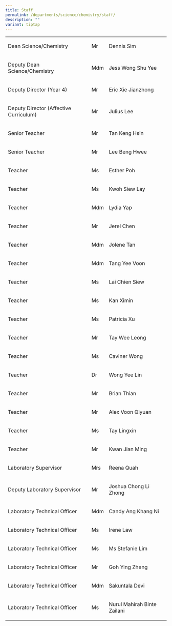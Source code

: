 ```yaml
---
title: Staff
permalink: /departments/science/chemistry/staff/
description: ""
variant: tiptap
---
```

<table style="minWidth: 75px">
<colgroup>
<col>
<col>
<col>
</colgroup>
<tbody>
<tr>
<td rowspan="1" colspan="1">
<p>Dean Science/Chemistry</p>
</td>
<td rowspan="1" colspan="1">
<p>Mr</p>
</td>
<td rowspan="1" colspan="1">
<p>Dennis Sim</p>
</td>
</tr>
<tr>
<td rowspan="1" colspan="1">
<p>Deputy Dean Science/Chemistry</p>
</td>
<td rowspan="1" colspan="1">
<p>Mdm</p>
</td>
<td rowspan="1" colspan="1">
<p>Jess Wong Shu Yee</p>
</td>
</tr>
<tr>
<td rowspan="1" colspan="1">
<p>Deputy Director (Year 4)</p>
</td>
<td rowspan="1" colspan="1">
<p>Mr</p>
</td>
<td rowspan="1" colspan="1">
<p>Eric Xie&nbsp;Jianzhong</p>
</td>
</tr>
<tr>
<td rowspan="1" colspan="1">
<p>Deputy Director (Affective Curriculum)</p>
</td>
<td rowspan="1" colspan="1">
<p>Mr</p>
</td>
<td rowspan="1" colspan="1">
<p>Julius Lee</p>
</td>
</tr>
<tr>
<td rowspan="1" colspan="1">
<p>Senior Teacher</p>
</td>
<td rowspan="1" colspan="1">
<p>Mr</p>
</td>
<td rowspan="1" colspan="1">
<p>Tan Keng Hsin</p>
</td>
</tr>
<tr>
<td rowspan="1" colspan="1">
<p>Senior Teacher</p>
</td>
<td rowspan="1" colspan="1">
<p>Mr</p>
</td>
<td rowspan="1" colspan="1">
<p>Lee Beng Hwee</p>
</td>
</tr>
<tr>
<td rowspan="1" colspan="1">
<p>Teacher</p>
</td>
<td rowspan="1" colspan="1">
<p>Ms</p>
</td>
<td rowspan="1" colspan="1">
<p>Esther Poh</p>
</td>
</tr>
<tr>
<td rowspan="1" colspan="1">
<p>Teacher</p>
</td>
<td rowspan="1" colspan="1">
<p>Ms</p>
</td>
<td rowspan="1" colspan="1">
<p>Kwoh Siew Lay</p>
</td>
</tr>
<tr>
<td rowspan="1" colspan="1">
<p>Teacher</p>
</td>
<td rowspan="1" colspan="1">
<p>Mdm</p>
</td>
<td rowspan="1" colspan="1">
<p>Lydia Yap</p>
</td>
</tr>
<tr>
<td rowspan="1" colspan="1">
<p>Teacher</p>
</td>
<td rowspan="1" colspan="1">
<p>Mr</p>
</td>
<td rowspan="1" colspan="1">
<p>Jerel Chen</p>
</td>
</tr>
<tr>
<td rowspan="1" colspan="1">
<p>Teacher</p>
</td>
<td rowspan="1" colspan="1">
<p>Mdm</p>
</td>
<td rowspan="1" colspan="1">
<p>Jolene Tan</p>
</td>
</tr>
<tr>
<td rowspan="1" colspan="1">
<p>Teacher</p>
</td>
<td rowspan="1" colspan="1">
<p>Mdm</p>
</td>
<td rowspan="1" colspan="1">
<p>Tang Yee Voon</p>
</td>
</tr>
<tr>
<td rowspan="1" colspan="1">
<p>Teacher</p>
</td>
<td rowspan="1" colspan="1">
<p>Ms</p>
</td>
<td rowspan="1" colspan="1">
<p>Lai Chien Siew</p>
</td>
</tr>
<tr>
<td rowspan="1" colspan="1">
<p>Teacher</p>
</td>
<td rowspan="1" colspan="1">
<p>Ms</p>
</td>
<td rowspan="1" colspan="1">
<p>Kan Ximin</p>
</td>
</tr>
<tr>
<td rowspan="1" colspan="1">
<p>Teacher</p>
</td>
<td rowspan="1" colspan="1">
<p>Ms</p>
</td>
<td rowspan="1" colspan="1">
<p>Patricia Xu</p>
</td>
</tr>
<tr>
<td rowspan="1" colspan="1">
<p>Teacher</p>
</td>
<td rowspan="1" colspan="1">
<p>Mr</p>
</td>
<td rowspan="1" colspan="1">
<p>Tay Wee Leong</p>
</td>
</tr>
<tr>
<td rowspan="1" colspan="1">
<p>Teacher</p>
</td>
<td rowspan="1" colspan="1">
<p>Ms</p>
</td>
<td rowspan="1" colspan="1">
<p>Caviner Wong</p>
</td>
</tr>
<tr>
<td rowspan="1" colspan="1">
<p>Teacher</p>
</td>
<td rowspan="1" colspan="1">
<p>Dr</p>
</td>
<td rowspan="1" colspan="1">
<p>Wong Yee Lin</p>
</td>
</tr>
<tr>
<td rowspan="1" colspan="1">
<p>Teacher</p>
</td>
<td rowspan="1" colspan="1">
<p>Mr</p>
</td>
<td rowspan="1" colspan="1">
<p>Brian Thian</p>
</td>
</tr>
<tr>
<td rowspan="1" colspan="1">
<p>Teacher</p>
</td>
<td rowspan="1" colspan="1">
<p>Mr</p>
</td>
<td rowspan="1" colspan="1">
<p>Alex Voon Qiyuan</p>
</td>
</tr>
<tr>
<td rowspan="1" colspan="1">
<p>Teacher</p>
</td>
<td rowspan="1" colspan="1">
<p>Ms</p>
</td>
<td rowspan="1" colspan="1">
<p>Tay Lingxin</p>
</td>
</tr>
<tr>
<td rowspan="1" colspan="1">
<p>Teacher</p>
</td>
<td rowspan="1" colspan="1">
<p>Mr</p>
</td>
<td rowspan="1" colspan="1">
<p>Kwan Jian Ming</p>
</td>
</tr>
<tr>
<td rowspan="1" colspan="1">
<p>Laboratory Supervisor</p>
</td>
<td rowspan="1" colspan="1">
<p>Mrs</p>
</td>
<td rowspan="1" colspan="1">
<p>Reena Quah</p>
</td>
</tr>
<tr>
<td rowspan="1" colspan="1">
<p>Deputy Laboratory Supervisor</p>
</td>
<td rowspan="1" colspan="1">
<p>Mr</p>
</td>
<td rowspan="1" colspan="1">
<p>Joshua Chong Li Zhong</p>
</td>
</tr>
<tr>
<td rowspan="1" colspan="1">
<p>Laboratory Technical Officer</p>
</td>
<td rowspan="1" colspan="1">
<p>Mdm</p>
</td>
<td rowspan="1" colspan="1">
<p>Candy Ang Khang Ni</p>
</td>
</tr>
<tr>
<td rowspan="1" colspan="1">
<p>Laboratory Technical Officer</p>
</td>
<td rowspan="1" colspan="1">
<p>Ms</p>
</td>
<td rowspan="1" colspan="1">
<p>Irene Law</p>
</td>
</tr>
<tr>
<td rowspan="1" colspan="1">
<p>Laboratory Technical Officer</p>
</td>
<td rowspan="1" colspan="1">
<p>Ms</p>
</td>
<td rowspan="1" colspan="1">
<p>Ms Stefanie Lim</p>
</td>
</tr>
<tr>
<td rowspan="1" colspan="1">
<p>Laboratory Technical Officer</p>
</td>
<td rowspan="1" colspan="1">
<p>Mr</p>
</td>
<td rowspan="1" colspan="1">
<p>Goh Ying Zheng</p>
</td>
</tr>
<tr>
<td rowspan="1" colspan="1">
<p>Laboratory Technical Officer</p>
</td>
<td rowspan="1" colspan="1">
<p>Mdm</p>
</td>
<td rowspan="1" colspan="1">
<p>Sakuntala Devi</p>
</td>
</tr>
<tr>
<td rowspan="1" colspan="1">
<p>Laboratory Technical Officer</p>
</td>
<td rowspan="1" colspan="1">
<p>Ms</p>
</td>
<td rowspan="1" colspan="1">
<p>Nurul Mahirah Binte Zailani</p>
</td>
</tr>
</tbody>
</table>
<p></p>